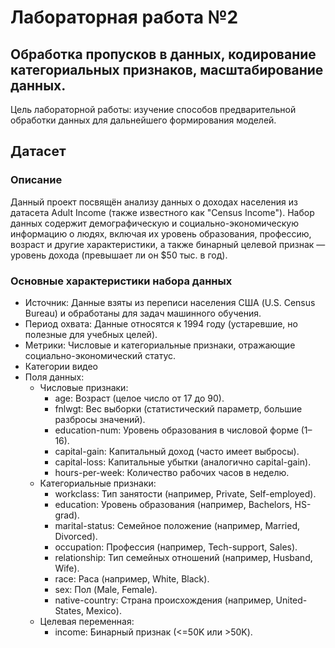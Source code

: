 # Лабораторная работа №2
## Обработка пропусков в данных, кодирование категориальных признаков, масштабирование данных.
Цель лабораторной работы: изучение способов предварительной обработки данных для дальнейшего формирования моделей.
## Датасет
### Описание
Данный проект посвящён анализу данных о доходах населения из датасета Adult Income (также известного как "Census Income"). Набор данных содержит демографическую и социально-экономическую информацию о людях, включая их уровень образования, профессию, возраст и другие характеристики, а также бинарный целевой признак — уровень дохода (превышает ли он $50 тыс. в год).
### Основные характеристики набора данных
* Источник: Данные взяты из переписи населения США (U.S. Census Bureau) и обработаны для задач машинного обучения.
* Период охвата: Данные относятся к 1994 году (устаревшие, но полезные для учебных целей).
* Метрики: Числовые и категориальные признаки, отражающие социально-экономический статус.
* Категории видео
* Поля данных:
  * Числовые признаки:
    * age: Возраст (целое число от 17 до 90).
    * fnlwgt: Вес выборки (статистический параметр, большие разбросы значений).
    * education-num: Уровень образования в числовой форме (1–16).
    * capital-gain: Капитальный доход (часто имеет выбросы).
    * capital-loss: Капитальные убытки (аналогично capital-gain).
    * hours-per-week: Количество рабочих часов в неделю.
  * Категориальные признаки:
    * workclass: Тип занятости (например, Private, Self-employed).
    * education: Уровень образования (например, Bachelors, HS-grad).
    * marital-status: Семейное положение (например, Married, Divorced).
    * occupation: Профессия (например, Tech-support, Sales).
    * relationship: Тип семейных отношений (например, Husband, Wife).
    * race: Раса (например, White, Black).
    * sex: Пол (Male, Female).
    * native-country: Страна происхождения (например, United-States, Mexico).
  * Целевая переменная:
    * income: Бинарный признак (<=50K или >50K).